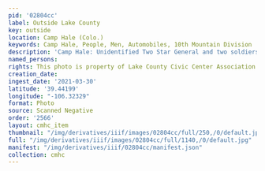 ```yaml
---
pid: '02804cc'
label: Outside Lake County
key: outside
location: Camp Hale (Colo.)
keywords: Camp Hale, People, Men, Automobiles, 10th Mountain Division
description: 'Camp Hale: Unidentified Two Star General and two soldiers in a jeep'
named_persons: 
rights: This photo is property of Lake County Civic Center Association.
creation_date: 
ingest_date: '2021-03-30'
latitude: '39.44199'
longitude: "-106.32329"
format: Photo
source: Scanned Negative
order: '2566'
layout: cmhc_item
thumbnail: "/img/derivatives/iiif/images/02804cc/full/250,/0/default.jpg"
full: "/img/derivatives/iiif/images/02804cc/full/1140,/0/default.jpg"
manifest: "/img/derivatives/iiif/02804cc/manifest.json"
collection: cmhc
---
```

